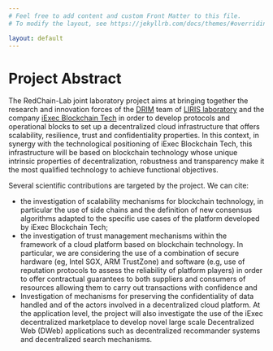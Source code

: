 ```yaml
---
# Feel free to add content and custom Front Matter to this file.
# To modify the layout, see https://jekyllrb.com/docs/themes/#overriding-theme-defaults

layout: default
---
```

# Project Abstract

The RedChain-Lab joint laboratory project aims at bringing together the research and innovation forces of the [DRIM](<https://liris.cnrs.fr/equipe/drim> "DRIM") team of [LIRIS laboratory](<https://liris.cnrs.fr/> "LIRIS laboratory") and the company [iExec Blockchain Tech](<https://iex.ec/fr/> "iExec Blockchain Tech  ") in order to develop protocols and operational blocks to set up a decentralized cloud infrastructure that offers scalability, resilience, trust and confidentiality properties. In this context, in synergy with the technological positioning of iExec Blockchain Tech, this infrastructure will be based on blockchain technology whose unique intrinsic properties of decentralization, robustness and transparency make it the most qualified technology to achieve functional objectives.

Several scientific contributions are targeted by the project. We can cite: 
- the investigation of scalability mechanisms for blockchain technology, in particular the use of side chains and the definition of new consensus algorithms adapted to the specific use cases of the platform developed by iExec Blockchain Tech; 
- the investigation of trust management mechanisms within the framework of a cloud platform based on blockchain technology. In particular, we are considering the use of a combination of secure hardware (eg, Intel SGX, ARM TrustZone) and software (e.g, use of reputation protocols to assess the reliability of platform players) in order to offer contractual guarantees to both suppliers and consumers of resources allowing them to carry out transactions with confidence and 
- Investigation of mechanisms for preserving the confidentiality of data handled and of the actors involved in a decentralized cloud platform. At the application level, the project will also investigate the use of the iExec decentralized marketplace to develop novel large scale Decentralized Web (DWeb) applications such as decentralized recommander systems and decentralized search mechanisms.